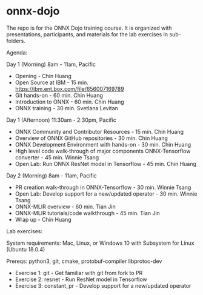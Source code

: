 # onnx-dojo

The repo is for the ONNX Dojo training course. It is organized with presentations, participants, and materials for the lab exercises in sub-folders.

Agenda:

Day 1 (Morning) 8am - 11am, Pacific
  - Opening - Chin Huang
  - Open Source at IBM - 15 min. https://ibm.ent.box.com/file/656007169789
  - Git hands-on - 60 min. Chin Huang
  - Introduction to ONNX - 60 min. Chin Huang
  - ONNX training - 30 min. Svetlana Levitan

Day 1 (Afternoon) 11:30am - 2:30pm, Pacific
  - ONNX Community and Contributor Resources - 15 min. Chin Huang
  - Overview of ONNX GitHub repositories - 30 min. Chin Huang
  - ONNX Development Environment with hands-on - 30 min. Chin Huang
  - High level code walk-through of major components ONNX-Tensorflow converter - 45 min. Winnie Tsang
  - Open Lab: Run ONNX ResNet model in Tensorflow - 45 min. Chin Huang

Day 2 (Morning) 8am - 11am, Pacific
  - PR creation walk-through in ONNX-Tensorflow - 30 min. Winnie Tsang
  - Open Lab: Develop support for a new/updated operator - 30 min. Winnie Tsang
  - ONNX-MLIR overview - 60 min. Tian Jin
  - ONNX-MLIR tutorials/code walkthrough - 45 min. Tian Jin
  - Wrap up - Chin Huang 

Lab exercises:

System requirements: Mac, Linux, or Windows 10 with Subsystem for Linux (Ubuntu 18.0.4)

Prereqs: python3, git, cmake, protobuf-compiler libprotoc-dev

* Exercise 1: git - Get familiar with git from fork to PR
* Exercise 2: resnet - Run ResNet model in Tensorflow
* Exercise 3: constant_pr - Develop support for a new/updated operator 
